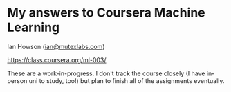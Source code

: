 # My answers to Coursera Machine Learning

Ian Howson (ian@mutexlabs.com)

https://class.coursera.org/ml-003/

These are a work-in-progress. I don't track the course closely (I have in-person uni to study, too!) but plan to finish all of the assignments eventually.
